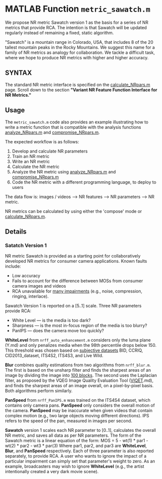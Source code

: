 # MATLAB Function `metric_sawatch.m`

We propose NR metric Sawatch version 1 as the basis for a series of NR metrics that provide RCA. The intention is that Sawatch will be updated regularly instead of remaining a fixed, static algorithm.

"Sawatch" is a mountain range in Colorado, USA, that includes 8 of the 20 tallest mountain peaks in the Rocky Mountains.
We suggest this name for a family of NR metrics as analogy for collaboration.
We tackle a difficult task, where we hope to produce NR metrics with higher and higher accuracy. 

## SYNTAX
The standard NR metric interface is specified on the [calculate_NRpars.m](CalculateNRpars.md) page. Scroll down to the section **"Variant NR Feature Function Interface for NR Metrics."**

## Usage
The `metric_sawatch.m` code also provides an example illustrating how to write a metric function that is compatible with the analysis functions [analyze_NRpars.m](AnalyzeNRpars.md) and [compromise_NRpars.m](CompromiseNRpars.md). 

The expected workflow is as follows:
1. Develop and calculate NR parameters 
2. Train an NR metric 
3. Write an NR metric 
4. Calculate the NR metric
5. Analyze the NR metric using [analyze_NRpars.m](AnalyzeNRpars.md) and [compromise_NRpars.m](CompromiseNRpars.md)
6. Code the NR metric with a different programming language, to deploy to users

The data flow is: images / videos --> NR features --> NR parameters --> NR metric. 

NR metrics can be calculated by using either the 'compose' mode or [calculate_NRpars.m](CalculateNRpars.md).

## Details
### Satatch Version 1
NR metric Sawatch is provided as a starting point for collaboratively developed NR metrics for consumer camera applications. Known faults include:
* Low accuracy
* Fails to account for the difference between MOSs from consumer camera images and videos
* RCA unavailable for [many impairments](https://docs.google.com/spreadsheets/d/1A9pJd0RR1ZrvcmU_B9XuF6okQkq9nFlDekJWp-cq3Fo/edit#gid=0) (e.g., noise, compression, ringing, interlace).

Sawatch Version 1 is reported on a [5..1] scale. Three NR parameters provide RCA:
* White Level — is the media is too dark?
* Sharpness — is the most in-focus region of the media is too blurry?
* PanIPS — does the camera move too quickly?

**WhiteLevel** from `nrff_auto_enhancement.m` considers only the luma plane (Y.md) and only penalizes media when the 98th percentile drops below 150. This threshold was chosen based on [subjective datasets](SubjectiveDatasets.md) BID, CCRIQ, CID2013_dataset, ITS4S2, ITS4S3, and Live Wild.

**Blur** combines quality estimations from two algorithms from `nrff_blur.m`. The first is based on the unsharp filter and finds the sharpest areas of an image by dividing the image into [100 blocks](Divide100Blocks.md). The second uses the Laplacian filter, as proposed by the VQEG Image Quality Evaluation Tool ([VIQET](https://github.com/VIQET.md).md), and finds the sharpest areas of an image overall, on a pixel-by-pixel basis. Both algorithms perform similarly. 

**PanSpeed** from `nrff_PanIPS.m` was trained on the ITS4S4 dataset, which contains only camera pans. **PanSpeed** only considers the overall motion of the camera. **PanSpeed** may be inaccurate when given videos that contain complex motion (e.g., two large objects moving different directions). IPS refers to the speed of the pan, measured in images per second. 

**Sawatch** version 1 scales each NR parameter to [0..1], calculates the overall NR metric, and saves all data as per NR parameters. 
The form of the Sawatch metric is a linear equation of the form:
     MOS = 5 - wt(1) * par1 - wt(2) * par2 - wt3 * par(3)
Where par1, par2, and par3 are **WhiteLevel**, **Blur**, and **PanSpeed** respectively. Each of three parameter is also reported separately, to provide RCA. 
A user who wants to ignore the impact of a particular impairment can simply set that parameter's weight to zero. 
As an example, broadcasters may wish to ignore **WhiteLevel** (e.g., the artist intentionally created a very dark movie scene).
